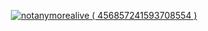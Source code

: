 

<p align="center">
  <a href="https://discord.com/users/1042427450249973790">
     <img src="https://discord.c99.nl/widget/theme-1/1042427450249973790.png" alt="notanymorealive ( 456857241593708554 )"/>
       </a>
</p>
